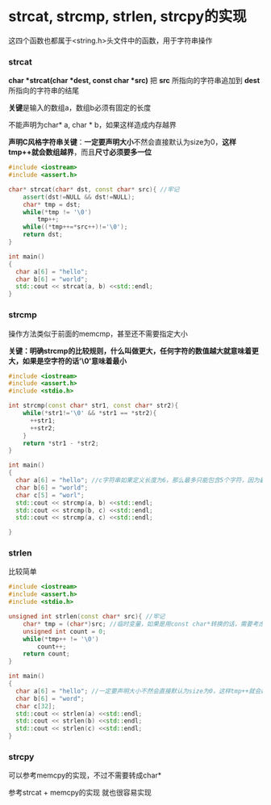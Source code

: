# strcat, strcmp, strlen, strcpy的实现

这四个函数也都属于&lt;string.h&gt;头文件中的函数，用于字符串操作

### strcat

**char \*strcat\(char \*dest, const char \*src\)** 把 **src** 所指向的字符串追加到 **dest** 所指向的字符串的结尾

**关键**是输入的数组a，数组b必须有固定的长度

不能声明为char\* a, char \* b，如果这样造成内存越界

**声明C风格字符串关键**：**一定要声明大小**不然会直接默认为size为0，**这样tmp++就会数组越界**，而且**尺寸必须要多一位**

```cpp
#include <iostream>
#include <assert.h>

char* strcat(char* dst, const char* src){ //牢记
    assert(dst!=NULL && dst!=NULL);
    char* tmp = dst;
    while(*tmp != '\0')
        tmp++;
    while((*tmp++=*src++)!='\0');
    return dst;
}

int main()
{
  char a[6] = "hello";
  char b[6] = "world";
  std::cout << strcat(a, b) <<std::endl;
}
```

### strcmp

操作方法类似于前面的memcmp，甚至还不需要指定大小

**关键：明确strcmp的比较规则，什么叫做更大，任何字符的数值越大就意味着更大，如果是空字符的话'\0'意味着最小**

```cpp
#include <iostream>
#include <assert.h>
#include <stdio.h>

int strcmp(const char* str1, const char* str2){
    while(*str1!='\0' && *str1 == *str2){
      ++str1;
      ++str2;
    }
    return *str1 - *str2;
}

int main()
{
  char a[6] = "hello"; //c字符串如果定义长度为6，那么最多只能包含5个字符，因为最后一个字符必然要留给'\0'，不然就会报错
  char b[6] = "world";
  char c[5] = "worl";
  std::cout << strcmp(a, b) <<std::endl;
  std::cout << strcmp(b, c) <<std::endl;
  std::cout << strcmp(a, c) <<std::endl;

}
```

### strlen

比较简单

```cpp
#include <iostream>
#include <assert.h>
#include <stdio.h>

unsigned int strlen(const char* src){ //牢记
    char* tmp = (char*)src; //临时变量，如果是用const char*转换的话，需要考虑用强制转换
    unsigned int count = 0;
    while(*tmp++ != '\0')
        count++;
    return count;
}

int main()
{
  char a[6] = "hello"; //一定要声明大小不然会直接默认为size为0，这样tmp++就会数组越界，而且尺寸必须要多一位
  char b[6] = "word";
  char c[32];
  std::cout << strlen(a) <<std::endl;
  std::cout << strlen(b) <<std::endl;
  std::cout << strlen(c) <<std::endl;
}
```

### strcpy

可以参考memcpy的实现，不过不需要转成char\*

参考strcat + memcpy的实现 就也很容易实现

